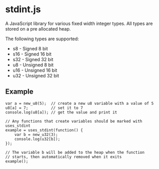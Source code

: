 stdint.js
=========

A JavaScript library for various fixed width integer types. All types are stored on a pre allocated heap.

The following types are supported:

* s8 - Signed 8 bit
* s16 - Signed 16 bit
* s32 - Signed 32 bit
* u8 - Unsigned 8 bit
* u16 - Unsigned 16 bit
* u32 - Unsigned 32 bit


Example
-----

    var a = new_u8(5);  // create a new u8 variable with a value of 5
    u8[a] = 7;          // set it to 7
    console.log(u8[a]); // get the value and print it

    // Any functions that create variables should be marked with uses_stdint
    example = uses_stdint(function() {
        var b = new_u32(3);
        console.log(u32[b]);
    });

    // The variable b will be added to the heap when the function 
    // starts, then automatically removed when it exits
    example();
